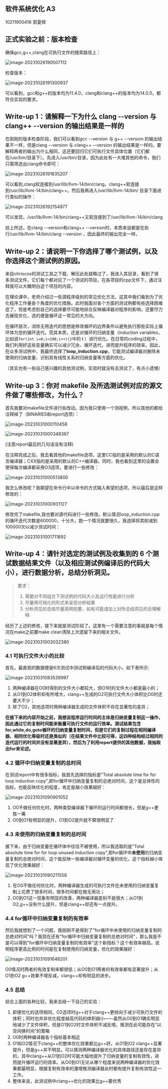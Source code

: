## 软件系统优化 A3

10211900416 郭夏辉

## 正式实验之前：版本检查

确保gcc,g++,clang在可执行文件的搜索路径上：

![image-20231026190507112](assets/image-20231026190507112.png)

检查版本：

![image-20231026191300937](assets/image-20231026191300937.png)

可以看到，gcc和g++的版本均为11.4.0，clang和clang++的版本均为14.0.0，都符合实验的要求。

## Write-up 1：请解释一下为什么 clang --version 与 clang++ --version 的输出结果是一样的

在刚刚的版本检查阶段，我们可以看到gcc --version 与 g++ --version 的输出结果不一样，但是clang --version 与 clang++ --version 的输出结果是一样的。要解释两者的输出为什么相同，这还要回归它们可执行文件具体位置（它们都在/usr/bin/目录下）。先进入/usr/bin/目录，因为此处有一大堆其他的命令，我们只需筛选出clang命令即可：

![image-20231026191835207](assets/image-20231026191835207.png)

可以看到,clang软连接到/usr/lib/llvm-14/bin/clang，clang++软连接到/usr/lib/llvm-14/bin/clang++。然后我再进入/usr/lib/llvm-14/bin/ 目录下面进行类似的操作：

![image-20231026192154977](assets/image-20231026192154977.png)

可以发现，/usr/lib/llvm-14/bin/clang++又软连接到了/usr/lib/llvm-14/bin/clang

综上所述，在clang --version和clang++ --version时，本质来说都是在执行/usr/lib/llvm-14/bin/clang --version ，因此最终的输出完全一样。

## Write-up 2：请说明一下你选择了哪个测试例，以及你选择这个测试例的原因。 

来自chriscox的测试工具之下载、解压此处就略过了，我进入其目录，看到了很多测试文件，它们每个都对应了一个测试的项目。在各项目的cpp文件下，通过注释我可以大概明白这个项目的内容。

在理论课中，老师介绍过一些源程序级别的常见优化方法，这其中我们看到为了优化程序工作量各个角度的优化措施。此时我面对各个方面的测试例都有些选择困难症了，但是考虑到自己的选择要尽可能地综合反映编译器对程序的影响，还要尽力去展现优化，选的便是循环这一常见的大方向。

在循环层次，消除无用迭代的思想是修改循环的边界条件以避免执行那些实际上循环体为空的循环迭代。究其本质，还是对循环的归纳变量（induction variables，比如说`for(int i=0;i<100;i++){}`中的 **i** ）进行优化。在日常的coding过程中，我们利用好这些变量确实可以减少冗余、循环迭代，进而提升程序的效率。因此，在众多测试例中，我最终选择了**loop_induction.cpp**，它能测试编译器对删除未使用的归纳变量、识别具有线性关系的归纳变量等方面的优化。

（其实也有一些自己感兴趣的其他测试例，实验时就没有去测试了，有点小遗憾）

## Write-up 3：你对 makefile 及所选测试例对应的源文件做了哪些修改，为什么？ 

首先我要对makefile文件进行些改动。因为我只使用一个测视例，所以其他的都给注释掉了（BINARIES和report选项）：

![image-20231031000110458](assets/image-20231031000110458.png)

![image-20231031000348367](assets/image-20231031000348367.png)

(注意report最后的几句话没有注释)

在注释完成之后，我去看其他的makefile选项，这里CC指的是采用的默认的C语言编译器；CXX指的是采用的默认的C++编译器。同时，我也看到这里的设置会使得每次编译都采用O3选项，要进行一些修改：

![image-20231031000513800](assets/image-20231031000513800.png)

我怎么修改呢？我期望在命令行中以命令的方式输入希望的选项，所以最后是这样修改的：

![image-20231031000931127](assets/image-20231031000931127.png)

修改完了makefile,我也要对源代码进行一些修改。默认情况loop_induction.cpp的循环迭代次数是600000，十分大，跑一个情况就要很久，我选择将其削减到100000次以减少测试时间：

![image-20231031001711892](assets/image-20231031001711892.png)



## Write-up 4：请针对选定的测试例及收集到的 6 个测试数据结果文件（以及相应测试例编译后的代码大小），进行数据分析，总结分析洞见。

>要求：
>
>1. 需要对不同组合下测试例的代码大小及运行性能进行分析 
>2. 尽量用可视化的形式来呈现分析结果 
>3. 分析洞见的总结尽量简明扼要，如有可能请加上对所总结洞见的合理解释

经历了上述的修改，接下来就是测试阶段了。这里有一个需要注意的事就是每个情况在make之前要make clean清除上次遗留下来的相关文件。

![image-20231031003032380](assets/image-20231031003032380.png)

### 4.1 可执行文件大小的比较

首先，最直观的数据便是6次测试中测试例编译后的代码大小，如下表所示:

![image-20231031083539997](assets/image-20231031083539997.png)

1. 两种编译器在O0时得到的文件大小都较大，但O1时的文件大小都是最小的；
2. 从O1到O2体积却有所增大，clang++生成的O2可执行文件大小体积比O0时还要大不少；
3. 除了O2，其他选项时两种编译器生成的文件体积不存在显著性的差异；



**在接下来的内容开始之前，我想说程序运行时间的主体是归纳变量复制这一操作，因此通过它的复制时间能来衡量可执行文件的运行效率。测试结果包含for,while,do,goto循环的归纳变量复制时间，但是它们的复制过程在相同编译器、相同优化等级时还是类似的（在结果文件中比较可得，这四种结构经过相同的迭代运行的时间并没有显著差异），然后为了利用report提供的其他数据，我抽取出for来论述。**

### 4.2 循环中归纳变量复制的总时间

在测试report中有很多指标，我首先选择的指标是"Total absolute time for for loop induction copy",即for循环中归纳变量复制的总绝对时间，这个是总体性的指标，也能反映优化的程度，肯定是越小效果越好：

![image-20231031090901052](assets/image-20231031090901052.png)

1. O0不做任何优化时，两种类型编译器下循环的运行时间都很长，但是g++更胜一筹
2. O0到O1有明显的提升，O1到O2提升就不算很明显了

### 4.3 未使用的归纳变量复制的总时间

接下来，由于归纳变量在循环体中往往不被使用，所以我选取的是"Total absolute time for for loop unused induction copy",即for循环中**未使用**的归纳变量复制的总绝对时间，这个能反映一些编译器对循环变量的优化，这个指标越小体现了优化效果越好：

![image-20231031090211558](assets/image-20231031090211558.png)

1. 在O0不做任何优化时，两种编译器生成的可执行文件在未使用的归纳变量复制上花费了很多时间，很多时间都在做无用功；
2. O0到O1这一现象有明显的改善，两种编译器差别不是很大；从O1到O2,g++没有什么提升，但是clang++却还有一点提升。

### 4.4 for循环中归纳变量复制的有效率

然后我就想到了一个问题，我刚刚不是得到了"for循环中未使用的归纳变量复制的总绝对时间"吗？我现在还有"for循环中归纳变量复制的总绝对时间"，那么我是不是可以得到"for循环中归纳变量复制的有效率"这个新指标？这个有效率越高，说明程序更高比例的时间是在复制使用的归纳变量，优化的效果越好：

![image-20231031091648201](assets/image-20231031091648201.png)

O0情况时两者的有效复制率都很低；从O0到O1两者的有效率都有显著提升；从O1到O2 g++效果不增反减，clang++却有明显的进步。

### 4.5 总结

综合上面的各种比较，我来总结一下自己的实验：

1. 即便优化的选项相同，O2选项时g++对于clang++更倾向于减少可执行文件的体积；同时也并非优化程度越高代码的体积越小——虽然从O0到O1确实明显地减少了文件体积，但是O1到O2时文件体积不减反增。推测在此可能存在“以空间换时间”的策略
2. O0时两种编译器各个指标基本相近
3. O1和O2情况下clang++的整体优化效果都比g++好。从O1到O2 clang++显著提升，但是g++并不明显。可以猜测两种编译器优化的具体路径还是存在差异的，其中clang++从O1到O2时可能大幅地提升了归纳变量的复制有效性，进而提升循环运行的效率。从O0到O1无论从哪个程度来说两种编译器的优化效果都最明显，根据复制有效率的激增推测编译器此时都有提升复制有效性这一工作。
4. 整体来说，此测试例中clang++优化的效果比g++要优秀
